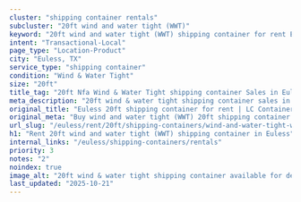 ```yaml
---
cluster: "shipping container rentals"
subcluster: "20ft wind and water tight (WWT)"
keyword: "20ft wind and water tight (WWT) shipping container for rent Euless, TX"
intent: "Transactional-Local"
page_type: "Location-Product"
city: "Euless, TX"
service_type: "shipping container"
condition: "Wind & Water Tight"
size: "20ft"
title_tag: "20ft Nfa Wind & Water Tight shipping container Sales in Euless | LC Container"
meta_description: "20ft wind & water tight shipping container sales in Euless. Fast delivery, competitive pricing. Serving shipping containers area. Quote ID: MAB. Call (214) 524-4168 for your free quote today."
original_title: "Euless 20ft shipping container for rent | LC Container"
original_meta: "Buy wind and water tight (WWT) 20ft shipping container rent with local delivery in Euless, TX. LC Container — local Since 2003. Request a fast quote today."
url_slug: "/euless/rent/20ft/shipping-containers/wind-and-water-tight-wwt"
h1: "Rent 20ft wind and water tight (WWT) shipping container in Euless"
internal_links: "/euless/shipping-containers/rentals"
priority: 3
notes: "2"
noindex: true
image_alt: "20ft wind & water tight shipping container available for delivery in Euless"
last_updated: "2025-10-21"
---
```


<!-- TODO: Add unique city/inventory copy, images, and internal links here. -->
